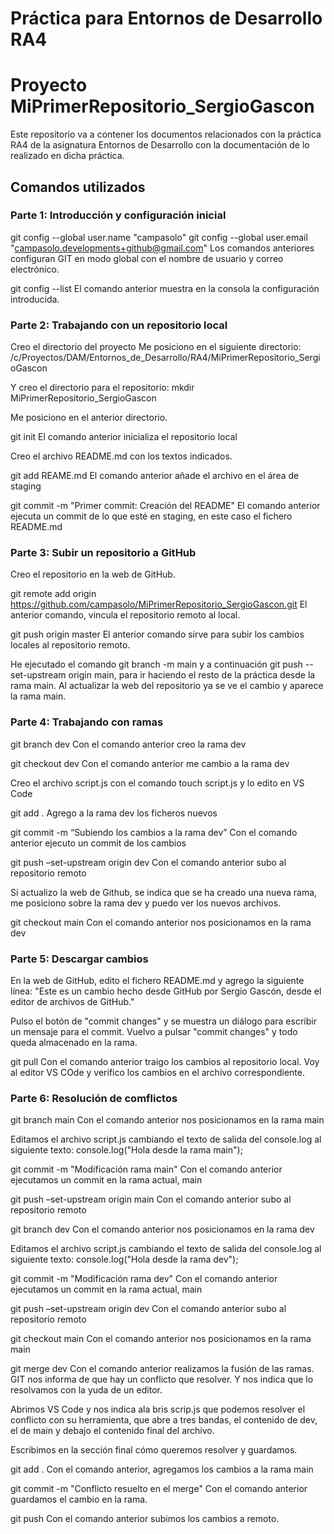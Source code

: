 # Práctica para Entornos de Desarrollo RA4
# Proyecto MiPrimerRepositorio_SergioGascon

Este repositorio va a contener los documentos relacionados con la práctica RA4 de la asignatura Entornos de Desarrollo con la documentación de lo realizado en dicha práctica.

## Comandos utilizados

### Parte 1: Introducción y configuración inicial

git config --global user.name "campasolo"
git config --global user.email "campasolo.developments+github@gmail.com"
Los comandos anteriores configuran GIT en modo global con el nombre de usuario y correo electrónico.

git config --list
El comando anterior muestra en la consola la configuración introducida.

### Parte 2: Trabajando con un repositorio local 


Creo el directorio del proyecto
Me posiciono en el siguiente directorio:
/c/Proyectos/DAM/Entornos_de_Desarrollo/RA4/MiPrimerRepositorio_SergioGascon

Y creo el directorio para el repositorio:
mkdir MiPrimerRepositorio_SergioGascon

Me posiciono en el anterior directorio.

git init
El comando anterior inicializa el repositorio local

Creo el archivo README.md con los textos indicados.

git add REAME.md
El comando anterior añade el archivo en el área de staging

git commit -m "Primer commit: Creación del README"
El comando anterior ejecuta un commit de lo que esté en staging, en este caso el fichero README.md

### Parte 3: Subir un repositorio a GitHub

Creo el repositorio en la web de GitHub.

git remote add origin https://github.com/campasolo/MiPrimerRepositorio_SergioGascon.git
El anterior comando, vincula el repositorio remoto al local.

git push origin master
El anterior comando sirve para subir los cambios locales al repositorio remoto.


He ejecutado el comando git branch -m main y a continuación git push --set-upstream origin main, para ir haciendo el resto de la práctica desde la rama main. Al actualizar la web del repositorio ya se ve el cambio y aparece la rama main.

### Parte 4: Trabajando con ramas

git branch dev
Con el comando anterior creo la rama dev

git checkout dev
Con el comando anterior me cambio a la rama dev

Creo el archivo script.js con el comando touch script.js y lo edito en VS Code

git add .
Agrego a la rama dev los ficheros nuevos

git commit -m “Subiendo los cambios a la rama dev”
Con el comando anterior ejecuto un commit de los cambios

git push –set-upstream origin dev
Con el comando anterior subo al repositorio remoto

Si actualizo la web de Github, se indica que se ha creado una nueva rama, me posiciono sobre la rama dev y puedo ver los nuevos archivos.

git checkout main
Con el comando anterior nos posicionamos en la rama dev

### Parte 5: Descargar cambios 

En la web de GitHub, edito el fichero README.md y agrego la siguiente línea:
"Este es un cambio hecho desde GitHub por Sergio Gascón, desde el editor de archivos de GitHub."

Pulso el botón de "commit changes" y se muestra un diálogo para escribir un mensaje para el commit. Vuelvo a pulsar "commit changes" y todo queda almacenado en la rama.

git pull
Con el comando anterior traigo los cambios al repositorio local.
Voy al editor VS COde y verifico los cambios en el archivo correspondiente.

### Parte 6: Resolución de comflictos

git branch main
Con el comando anterior nos posicionamos en la rama main

Editamos el archivo script.js cambiando el texto de salida del console.log al siguiente texto:
console.log("Hola desde la rama main");

git commit -m "Modificación rama main"
Con el comando anterior ejecutamos un commit en la rama actual, main

git push –set-upstream origin main
Con el comando anterior subo al repositorio remoto

git branch dev
Con el comando anterior nos posicionamos en la rama dev

Editamos el archivo script.js cambiando el texto de salida del console.log al siguiente texto:
console.log("Hola desde la rama dev");

git commit -m "Modificación rama dev"
Con el comando anterior ejecutamos un commit en la rama actual, main

git push –set-upstream origin dev
Con el comando anterior subo al repositorio remoto

git checkout main
Con el comando anterior nos posicionamos en la rama main

git merge dev
Con el comando anterior realizamos la fusión de las ramas. GIT nos informa de que hay un conflicto que resolver. Y nos indica que lo resolvamos con la yuda de un editor.

Abrimos VS Code y nos indica ala bris scrip.js que podemos resolver el conflicto con su herramienta, que abre a tres bandas, el contenido de dev, el de main y debajo el contenido final del archivo.

Escribimos en la sección final cómo queremos resolver y guardamos.

git add .
Con el comando anterior, agregamos los cambios a la rama main

git commit -m "Conflicto resuelto en el merge"
Con el comando anterior guardamos el cambio en la rama.

git push
Con el comando anterior subimos los cambios a remoto.

